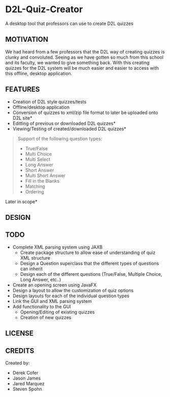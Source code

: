 D2L-Quiz-Creator
================

A desktop tool that professors can use to create D2L quizzes

MOTIVATION
----------

We had heard from a few professors that the D2L way of creating quizzes is clunky and convoluted. Seeing as we have gotten so much from this school and its faculty, we wanted to give something back. With this creating quizzes for the D2L system will be much easier and easier to access with this offline, desktop application. 

FEATURES
---------

* Creation of D2L style quizzes/tests 
* Offline/desktop application
* Conversion of quizzes to xml/zip file format to later be uploaded onto D2L site*
* Editting of previous or downloaded D2L quizzes*
* Viewing/Testing of created/downloaded D2L quizzes*

> Support of the following question types:
>- True/False
>- Multi Choice
>- Multi Select
>- Long Answer
>- Short Answer
>- Multi Short Answer
>- Fill in the Blanks
>- Matching
>- Ordering



Later in scope*

DESIGN
------

TODO
-----

 - Complete XML parsing system using JAXB
	 - Create package structure to allow ease of understanding of quiz XML structure
	 - Design a Question superclass that the different types of questions can inherit
	 - Design each of the different questions (True/False, Multiple Choice, Long Answer, etc..)
 - Create an opening screen using JavaFX
 - Design a layout to allow the customization of quiz options
 - Design layouts for each of the individual question types
 - Link the GUI and XML parsing system
 - Add functionality to the GUI
	 - Opening/Editing of existing quizzes
	 - Creation of new quizzes

LICENSE
--------

CREDITS
--------
Created by:

* Derek Cofer
* Jason James
* Jared Marquez
* Steven Spohn

